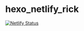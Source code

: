 # hexo_netlify_rick
[![Netlify Status](https://api.netlify.com/api/v1/badges/c9c613b9-00b3-44b4-8f64-3e50043581b0/deploy-status)](https://app.netlify.com/sites/rickystech/deploys)
